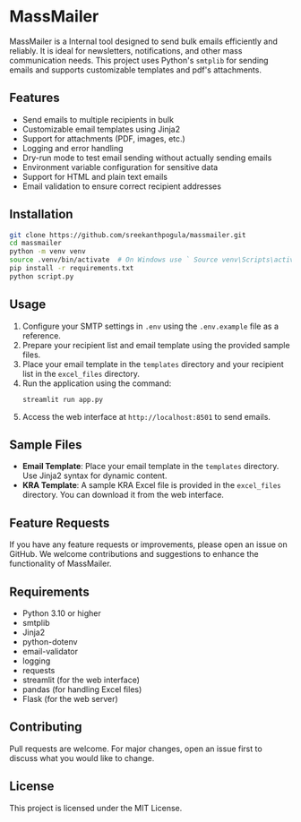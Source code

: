 # MassMailer

MassMailer is a Internal tool designed to send bulk emails efficiently and reliably. It is ideal for newsletters, notifications, and other mass communication needs.
This project uses Python's `smtplib` for sending emails and supports customizable templates and pdf's attachments.


## Features

- Send emails to multiple recipients in bulk
- Customizable email templates using Jinja2
- Support for attachments (PDF, images, etc.)
- Logging and error handling
- Dry-run mode to test email sending without actually sending emails
- Environment variable configuration for sensitive data
- Support for HTML and plain text emails
- Email validation to ensure correct recipient addresses

## Installation

```bash
git clone https://github.com/sreekanthpogula/massmailer.git
cd massmailer
python -m venv venv
source .venv/bin/activate  # On Windows use ` Source venv\Scripts\activate`
pip install -r requirements.txt
python script.py
```

## Usage

1. Configure your SMTP settings in `.env` using the `.env.example` file as a reference.
2. Prepare your recipient list and email template using the provided sample files.
3. Place your email template in the `templates` directory and your recipient list in the `excel_files` directory.
4. Run the application using the command:
   ```bash
   streamlit run app.py
   ```
5. Access the web interface at `http://localhost:8501` to send emails.

## Sample Files
- **Email Template**: Place your email template in the `templates` directory. Use Jinja2 syntax for dynamic content.
- **KRA Template**: A sample KRA Excel file is provided in the `excel_files` directory. You can download it from the web interface.


## Feature Requests
If you have any feature requests or improvements, please open an issue on GitHub. We welcome contributions and suggestions to enhance the functionality of MassMailer.

## Requirements
- Python 3.10 or higher
- smtplib
- Jinja2
- python-dotenv
- email-validator
- logging
- requests
- streamlit (for the web interface)
- pandas (for handling Excel files)
- Flask (for the web server)

## Contributing

Pull requests are welcome. For major changes, open an issue first to discuss what you would like to change.

## License
This project is licensed under the MIT License.